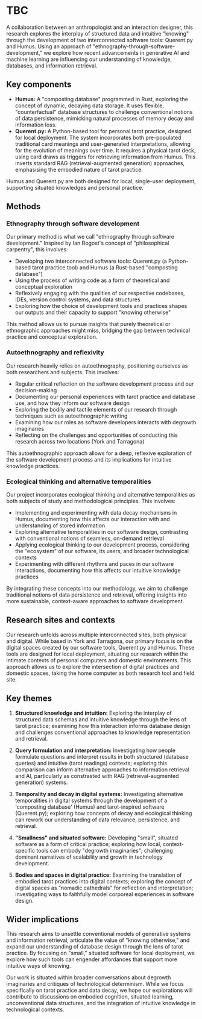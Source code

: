 # TBC

A collaboration between an anthropologist and an interaction designer, this research explores the interplay of structured data and intuitive "knowing" through the development of two interconnected software tools: Querent.py and Humus. Using an approach of "ethnography-through-software-development," we explore how recent advancements in generative AI and machine learning are influencing our understanding of knowledge, databases, and information retrieval.


## Key components

- **Humus:** A "composting database" programmed in Rust, exploring the concept of dynamic, decaying data storage. It uses flexible, "counterfactual" database structures to challenge conventional notions of data persistence, mimicking natural processes of memory decay and information loss.
- **Querent.py:** A Python-based tool for personal tarot practice, designed for local deployment. The system incorporates both pre-populated traditional card meanings and user-generated interpretations, allowing for the evolution of meanings over time. It requires a physical tarot deck, using card draws as triggers for retrieving information from Humus. This inverts standard RAG (retrieval-augmented generation) approaches, emphasising the embodied nature of tarot practice.

Humus and Querent.py are both designed for local, single-user deployment, supporting situated knowledges and personal practice.


## Methods

### Ethnography through software development

Our primary method is what we call "ethnography through software development." Inspired by Ian Bogost's concept of "philosophical carpentry", this involves:

- Developing two interconnected software tools: Querent.py (a Python-based tarot practice tool) and Humus (a Rust-based "composting database")
- Using the process of writing code as a form of theoretical and conceptual exploration
- Reflexively engaging with the qualities of our respective codebases, IDEs, version control systems, and data structures
- Exploring how the choice of development tools and practices shapes our outputs and their capacity to support "knowing otherwise"

This method allows us to pursue insights that purely theoretical or ethnographic approaches might miss, bridging the gap between technical practice and conceptual exploration.

### Autoethnography and reflexivity

Our research heavily relies on autoethnography, positioning ourselves as both researchers and subjects. This involves:

- Regular critical reflection on the software development process and our decision-making
- Documenting our personal experiences with tarot practice and database use, and how they inform our software design
- Exploring the bodily and tactile elements of our research through techniques such as autoethnographic writing
- Examining how our roles as software developers interacts with degrowth imaginaries
- Reflecting on the challenges and opportunities of conducting this research across two locations (York and Tarragona)

This autoethnographic approach allows for a deep, reflexive exploration of the software development process and its implications for intuitive knowledge practices.

### Ecological thinking and alternative temporalities

Our project incorporates ecological thinking and alternative temporalities as both subjects of study and methodological principles. This involves:

- Implementing and experimenting with data decay mechanisms in Humus, documenting how this affects our interaction with and understanding of stored information
- Exploring alternative temporalities in our software design, contrasting with conventional notions of seamless, on-demand retrieval
- Applying ecological thinking to our development process, considering the "ecosystem" of our software, its users, and broader technological contexts
- Experimenting with different rhythms and paces in our software interactions, documenting how this affects our intuitive knowledge practices

By integrating these concepts into our methodology, we aim to challenge traditional notions of data persistence and retrieval, offering insights into more sustainable, context-aware approaches to software development.


## Research sites and contexts

Our research unfolds across multiple interconnected sites, both physical and digital. While based in York and Tarragona, our primary focus is on the digital spaces created by our software tools, Querent.py and Humus. These tools are designed for local deployment, situating our research within the intimate contexts of personal computers and domestic environments. This approach allows us to explore the intersection of digital practices and domestic spaces, taking the home computer as both research tool and field site.


## Key themes

1. **Structured knowledge and intuition:** Exploring the interplay of structured data schemas and intuitive knowledge through the lens of tarot practice; examining how this interaction informs database design and challenges conventional approaches to knowledge representation and retrieval.

2. **Query formulation and interpretation:** Investigating how people formulate questions and interpret results in both structured (database queries) and intuitive (tarot readings) contexts; exploring this comparison can inform alternative approaches to information retrieval and AI, particularly as constrasted with RAG (retrieval-augmented generation) systems.

3. **Temporality and decay in digital systems:** Investigating alternative temporalities in digital systems through the development of a 'composting database' (Humus) and tarot-inspired software (Querent.py); exploring how concepts of decay and ecological thinking can rework our understanding of data relevance, persistence, and retrieval.

4. **"Smallness" and situated software:** Developing "small", situated software as a form of critical practice; exploring how local, context-specific tools can embody "degrowth imaginaries"; challenging dominant narratives of scalability and growth in technology development.

5. **Bodies and spaces in digital practice:** Examining the translation of embodied tarot practices into digital contexts; exploring the concept of digital spaces as "nomadic cathedrals" for reflection and interpretation; investigating ways to faithfully model corporeal experiences in software design.


## Wider implications

This research aims to unsettle conventional models of generative systems and information retrieval, articulate the value of "knowing otherwise," and expand our understanding of database design through the lens of tarot practice. By focusing on "small," situated software for local deployment, we explore how such tools can engender affordances that support more intuitive ways of knowing.

Our work is situated within broader conversations about degrowth imaginaries and critiques of technological determinism. While we focus specifically on tarot practice and data decay, we hope our explorations will contribute to discussions on embodied cognition, situated learning, unconventional data structures, and the integration of intuitive knowledge in technological contexts.